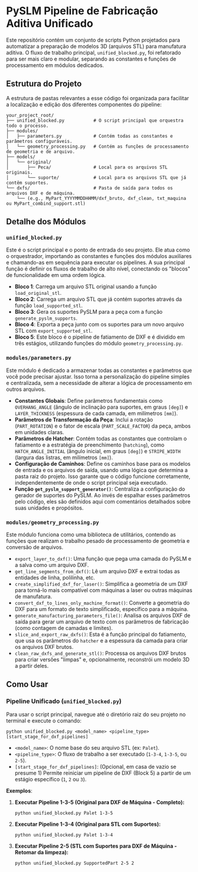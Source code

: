# PySLM Pipeline de Fabricação Aditiva Unificado

Este repositório contém um conjunto de scripts Python projetados para automatizar a preparação de modelos 3D (arquivos STL) para manufatura aditiva. O fluxo de trabalho principal, `unified_blocked.py`, foi refatorado para ser mais claro e modular, separando as constantes e funções de processamento em módulos dedicados.

## Estrutura do Projeto

A estrutura de pastas relevantes a esse código foi organizada para facilitar a localização e edição dos diferentes componentes do pipeline:

```
your_project_root/
├── unified_blocked.py           # O script principal que orquestra todo o processo.
├── modules/
│   ├── parameters.py            # Contém todas as constantes e parâmetros configuráveis.
│   └── geometry_processing.py   # Contém as funções de processamento de geometria e de arquivo.
├── models/
│   └── original/
│       ├── Peca/                # Local para os arquivos STL originais.
│       └── suporte/             # Local para os arquivos STL que já contêm suportes.
└── dxfs/                        # Pasta de saída para todos os arquivos DXF e de máquina.
    └── (e.g., MyPart_YYYYMMDDHHMM/dxf_bruto, dxf_clean, txt_maquina ou MyPart_combind_support.stl)
```

## Detalhe dos Módulos

### `unified_blocked.py`

Este é o script principal e o ponto de entrada do seu projeto. Ele atua como o orquestrador, importando as constantes e funções dos módulos auxiliares e chamando-as em sequência para executar os pipelines. A sua principal função é definir os fluxos de trabalho de alto nível, conectando os "blocos" de funcionalidade em uma ordem lógica.

* **Bloco 1**: Carrega um arquivo STL original usando a função `load_original_stl`.
* **Bloco 2**: Carrega um arquivo STL que já contém suportes através da função `load_supported_stl`.
* **Bloco 3**: Gera os suportes PySLM para a peça com a função `generate_pyslm_supports`.
* **Bloco 4**: Exporta a peça junto com os suportes para um novo arquivo STL com `export_supported_stl`.
* **Bloco 5**: Este bloco é o pipeline de fatiamento de DXF e é dividido em três estágios, utilizando funções do módulo `geometry_processing.py`.

### `modules/parameters.py`

Este módulo é dedicado a armazenar todas as constantes e parâmetros que você pode precisar ajustar. Isso torna a personalização do pipeline simples e centralizada, sem a necessidade de alterar a lógica de processamento em outros arquivos.

* **Constantes Globais**: Define parâmetros fundamentais como `OVERHANG_ANGLE` (ângulo de inclinação para suportes, em graus `[deg]`) e `LAYER_THICKNESS` (espessura de cada camada, em milímetros `[mm]`).
* **Parâmetros de Transformação da Peça**: Inclui a rotação (`PART_ROTATION`) e o fator de escala (`PART_SCALE_FACTOR`) da peça, ambos em unidades claras.
* **Parâmetros de Hatcher**: Contém todas as constantes que controlam o fatiamento e a estratégia de preenchimento (`hatching`), como `HATCH_ANGLE_INITIAL` (ângulo inicial, em graus `[deg]`) e `STRIPE_WIDTH` (largura das listras, em milímetros `[mm]`).
* **Configuração de Caminhos**: Define os caminhos base para os modelos de entrada e os arquivos de saída, usando uma lógica que determina a pasta raiz do projeto. Isso garante que o código funcione corretamente, independentemente de onde o script principal seja executado.
* **Função `get_pyslm_support_generator()`**: Centraliza a configuração do gerador de suportes do PySLM. Ao invés de espalhar esses parâmetros pelo código, eles são definidos aqui com comentários detalhados sobre suas unidades e propósitos.

### `modules/geometry_processing.py`

Este módulo funciona como uma biblioteca de utilitários, contendo as funções que realizam o trabalho pesado de processamento de geometria e conversão de arquivos.

* `export_layer_to_dxf()`: Uma função que pega uma camada do PySLM e a salva como um arquivo DXF.
* `get_line_segments_from_dxf()`: Lê um arquivo DXF e extrai todas as entidades de linha, polilinha, etc.
* `create_simplified_dxf_for_laser()`: Simplifica a geometria de um DXF para torná-lo mais compatível com máquinas a laser ou outras máquinas de manufatura.
* `convert_dxf_to_lines_only_machine_format()`: Converte a geometria do DXF para um formato de texto simplificado, específico para a máquina.
* `generate_manufacturing_parameters_file()`: Analisa os arquivos DXF de saída para gerar um arquivo de texto com os parâmetros de fabricação (como contagem de camadas e limites).
* `slice_and_export_raw_dxfs()`: Esta é a função principal do fatiamento, que usa os parâmetros do `hatcher` e a espessura da camada para criar os arquivos DXF brutos.
* `clean_raw_dxfs_and_generate_stl()`: Processa os arquivos DXF brutos para criar versões "limpas" e, opcionalmente, reconstrói um modelo 3D a partir deles.

## Como Usar

### Pipeline Unificado (`unified_blocked.py`)

Para usar o script principal, navegue até o diretório raiz do seu projeto no terminal e execute o comando:

```
python unified_blocked.py <model_name> <pipeline_type> [start_stage_for_dxf_pipelines]
```

* `<model_name>`: O nome base do seu arquivo STL (ex: `Palet`).
* `<pipeline_type>`: O fluxo de trabalho a ser executado (`1-3-4`, `1-3-5`, ou `2-5`).
* `[start_stage_for_dxf_pipelines]`: (Opcional, em casa de vazio se presume 1) Permite reiniciar um pipeline de DXF (Block 5) a partir de um estágio específico (`1`, `2` ou `3`).

**Exemplos**:

1. **Executar Pipeline 1-3-5 (Original para DXF de Máquina - Completo):**
   ```
   python unified_blocked.py Palet 1-3-5
   ```
2. **Executar Pipeline 1-3-4 (Original para STL com Suportes):**
   ```
   python unified_blocked.py Palet 1-3-4
   ```
3. **Executar Pipeline 2-5 (STL com Suportes para DXF de Máquina - Retomar da limpeza):**
   ```
   python unified_blocked.py SupportedPart 2-5 2
   